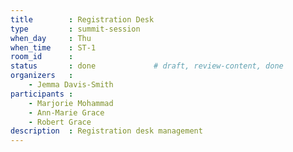 ```yaml
---
title        : Registration Desk
type         : summit-session
when_day     : Thu
when_time    : ST-1
room_id      :
status       : done             # draft, review-content, done
organizers   :
    - Jemma Davis-Smith
participants :
    - Marjorie Mohammad
    - Ann-Marie Grace
    - Robert Grace
description  : Registration desk management
---
```


